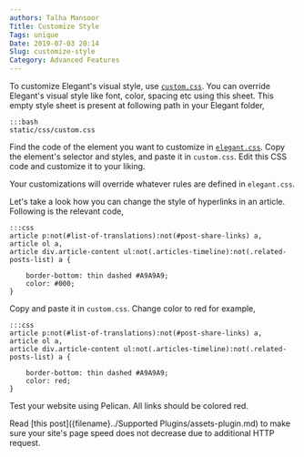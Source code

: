 ```yaml
---
authors: Talha Mansoor
Title: Customize Style
Tags: unique
Date: 2019-07-03 20:14
Slug: customize-style
Category: Advanced Features
---
```


To customize Elegant's visual style, use
[`custom.css`](https://github.com/Pelican-Elegant/elegant/blob/master/static/css/custom.css).
You can override Elegant's visual style like font, color, spacing etc using
this sheet. This empty style sheet is present at following path in your Elegant
folder,

    :::bash
    static/css/custom.css

Find the code of the element you want to customize in
[`elegant.css`](https://github.com/Pelican-Elegant/elegant/blob/master/static/css/elegant.css).
Copy the element's selector and styles, and paste it in `custom.css`. Edit this
CSS code and customize it to your liking.

Your customizations will override whatever rules are defined in `elegant.css`.

Let's take a look how you can change the style of hyperlinks in an article.
Following is the relevant code,

    :::css
    article p:not(#list-of-translations):not(#post-share-links) a,
    article ol a,
    article div.article-content ul:not(.articles-timeline):not(.related-posts-list) a {

        border-bottom: thin dashed #A9A9A9;
        color: #000;
    }

Copy and paste it in `custom.css`. Change color to red for example,

    :::css
    article p:not(#list-of-translations):not(#post-share-links) a,
    article ol a,
    article div.article-content ul:not(.articles-timeline):not(.related-posts-list) a {

        border-bottom: thin dashed #A9A9A9;
        color: red;
    }

Test your website using Pelican. All links should be colored red.

Read [this post]({filename}../Supported Plugins/assets-plugin.md) to make sure your site's page
speed does not decrease due to additional HTTP request.
